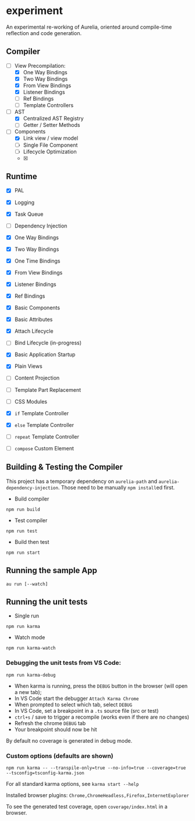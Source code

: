 # experiment

An experimental re-working of Aurelia, oriented around compile-time reflection and code generation.

## Compiler

* [ ] View Precompilation:
  * [x] One Way Bindings
  * [x] Two Way Bindings
  * [x] From View Bindings
  * [x] Listener Bindings
  * [ ] Ref Bindings
  * [ ] Template Controllers
* [ ] AST
  * [x] Centralized AST Registry
  * [ ] Getter / Setter Methods
* [ ] Components
  * [x] Link view / view model
  * [ ] Single File Component
  * [ ] Lifecycle Optimization
  * [x] <import from="..." />

## Runtime

* [x] PAL
* [x] Logging
* [x] Task Queue
* [ ] Dependency Injection
* [x] One Way Bindings
* [x] Two Way Bindings
* [x] One Time Bindings
* [x] From View Bindings
* [x] Listener Bindings
* [x] Ref Bindings
* [x] Basic Components
* [x] Basic Attributes
* [x] Attach Lifecycle
* [ ] Bind Lifecycle (in-progress)
* [x] Basic Application Startup
* [x] Plain Views
* [ ] Content Projection
* [ ] Template Part Replacement
* [ ] CSS Modules
* [x] `if` Template Controller
* [x] `else` Template Controller
* [ ] `repeat` Template Controller
* [ ] `compose` Custom Element


## Building & Testing the Compiler

This project has a temporary dependency on `aurelia-path` and `aurelia-dependency-injection`. Those need to be manually `npm install`ed first.

* Build compiler

```shell
npm run build
```

* Test compiler

```shell
npm run test
```

* Build then test

```shell
npm run start
```

## Running the sample App

```shell
au run [--watch]
```

## Running the unit tests

* Single run

```shell
npm run karma
```

* Watch mode

```shell
npm run karma-watch
```

### Debugging the unit tests from VS Code:


```shell
npm run karma-debug
```

- When karma is running, press the `DEBUG` button in the browser (will open a new tab);
- In VS Code start the debugger `Attach Karma Chrome`
- When prompted to select which tab, select `DEBUG`
- In VS Code, set a breakpoint in a `.ts` source file (src or test)
- `ctrl+s` / save to trigger a recompile (works even if there are no changes)
- Refresh the chrome `DEBUG` tab
- Your breakpoint should now be hit

By default no coverage is generated in debug mode.


### Custom options (defaults are shown)

```shell
npm run karma -- --transpile-only=true --no-info=true --coverage=true --tsconfig=tsconfig-karma.json
```

For all standard karma options, see `karma start --help`

Installed browser plugins: `Chrome,ChromeHeadless,Firefox,InternetExplorer`

To see the generated test coverage, open `coverage/index.html` in a browser.
